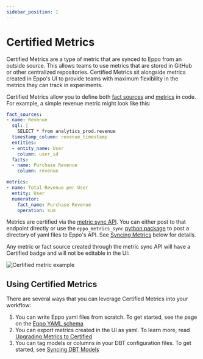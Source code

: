 ```yaml
---
sidebar_position: 1
---
```


# Certified Metrics

Certified Metrics are a type of metric that are synced to Eppo from an outside source. This allows teams to use metrics that are stored in GitHub or other centralized repositories. Certified Metrics sit alongside metrics created in Eppo's UI to provide teams with maximum flexibility in the metrics they can track in experiments.

Certified Metrics allow you to define both [fact sources](/data-management/definitions/fact-sql) and [metrics](/data-management/metrics/) in code. For example, a simple revenue metric might look like this:

```yaml
fact_sources:
- name: Revenue
  sql: |
    SELECT * from analytics_prod.revenue
  timestamp_column: revenue_timestamp
  entities:
  - entity_name: User
    column: user_id
  facts:
  - name: Purchase Revenue
    column: revenue

metrics:
- name: Total Revenue per User
  entity: User 
  numerator:
    fact_name: Purchase Revenue
    operation: sum
```

Metrics are certified via the [metric sync API](https://eppo.cloud/api/docs#/Metrics%20Sync/syncMetrics). You can either post to that endpoint directly or use the `eppo_metrics_sync` [python package](https://github.com/Eppo-exp/eppo-metrics-sync) to post a directory of yaml files to Eppo's API. See [Syncing Metrics](#syncing-metrics) below for details. 

Any metric or fact source created through the metric sync API will have a Certified badge and will not be editable in the UI:

![Certified metric example](/img/metrics/certified-metrics-1.png)

## Using Certified Metrics

There are several ways that you can leverage Certified Metrics into your workflow:

1. You can write Eppo yaml files from scratch. To get started, see the page on the [Eppo YAML schema](/data-management/certified-metrics/eppo-schema)
2. You can export metrics created in the UI as yaml. To learn more, read [Upgrading Metrics to Certified](/data-management/certified-metrics/upgrading-metrics)
3. You can tag models or columns in your DBT configuration files. To get started, see [Syncing DBT Models](/data-management/certified-metrics/dbt-models)

